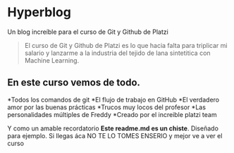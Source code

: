 # Hyperblog
Un blog increíble para el curso de Git y Github de Platzi

>El curso de Git y Github de Platzi es lo que hacia falta para triplicar mi salario y lanzarme a la industria del tejido de lana sintetitica con Machine Learning.

## En este curso vemos de todo. 
*Todos los comandos de git
*El flujo de trabajo en GitHub
*El verdadero amor por las buenas prácticas
*Trucos muy locos del profesor 
*Las personalidades múltiples de Freddy
*Creado por el increible platzi team


Y como un amable recordatorio **Este readme.md es un chiste**. Diseñado para ejemplo. Si llegas áca NO TE LO TOMES ENSERIO  y mejor ve a ver el curso